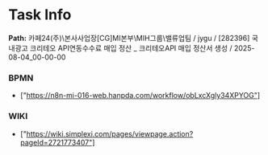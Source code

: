 # Task Info

**Path:** 카페24(주)\본사사업장\[CG]MI본부\MIH그룹\밸류업팀 / jygu / [282396] 국내광고 크리테오 API연동수수료 매입 정산 _ 크리테오API 매입 정산서 생성 / 2025-08-04_00-00-00

### BPMN
- ["https://n8n-mi-016-web.hanpda.com/workflow/obLxcXgly34XPYOG"]

### WIKI
- ["https://wiki.simplexi.com/pages/viewpage.action?pageId=2721773407"]

